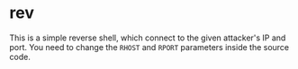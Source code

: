 # rev
This is a simple reverse shell, which connect to the given attacker's IP and port.
You need to change the `RHOST` and `RPORT` parameters inside the source code.
